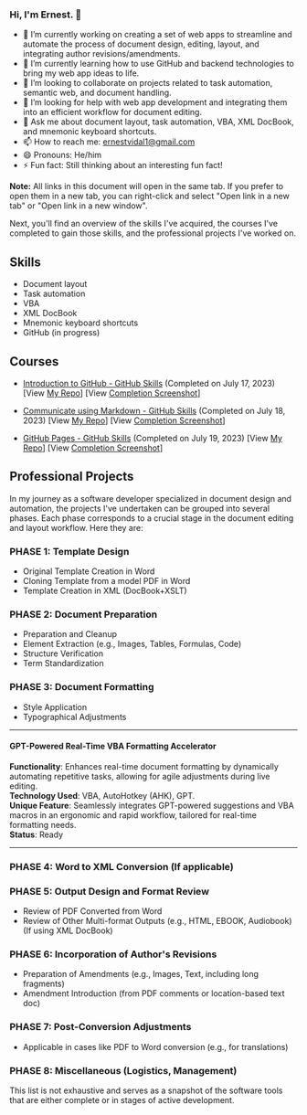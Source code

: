 ### Hi, I'm Ernest. 👋


- 🔭 I’m currently working on creating a set of web apps to streamline and automate the process of document design, editing, layout, and integrating author revisions/amendments.
- 🌱 I’m currently learning how to use GitHub and backend technologies to bring my web app ideas to life.
- 👯 I’m looking to collaborate on projects related to task automation, semantic web, and document handling.
- 🤔 I’m looking for help with web app development and integrating them into an efficient workflow for document editing.
- 💬 Ask me about document layout, task automation, VBA, XML DocBook, and mnemonic keyboard shortcuts.
- 📫 How to reach me: ernestvidal1@gmail.com
- 😄 Pronouns: He/him
- ⚡ Fun fact: Still thinking about an interesting fun fact!

**Note:** All links in this document will open in the same tab. If you prefer to open them in a new tab, you can right-click and select "Open link in a new tab" or "Open link in a new window".

Next, you'll find an overview of the skills I've acquired, the courses I've completed to gain those skills, and the professional projects I've worked on.

## Skills

- Document layout
- Task automation
- VBA
- XML DocBook
- Mnemonic keyboard shortcuts
- GitHub (in progress)

## Courses

- [Introduction to GitHub - GitHub Skills](https://github.com/skills/introduction-to-github) (Completed on July 17, 2023) [View [My Repo](https://github.com/ErnestVidal1/skills-github-intro-course)]  [View [Completion Screenshot](https://raw.githubusercontent.com/ErnestVidal1/images/main/skills-introduction-to-github-certificate.png)]

- [Communicate using Markdown - GitHub Skills](https://github.com/skills/communicate-using-markdown) (Completed on July 18, 2023) [View [My Repo](https://github.com/ErnestVidal1/skills-communicate-using-markdown)]  [View [Completion Screenshot](https://raw.githubusercontent.com/ErnestVidal1/images/main/skills-communicate-using-markdown-certificate.png)]

- [GitHub Pages - GitHub Skills](https://github.com/skills/github-pages) (Completed on July 19, 2023) [View [My Repo](https://github.com/ErnestVidal1/skills-github-pages)]  [View [Completion Screenshot](https://raw.githubusercontent.com/ErnestVidal1/images/main/skills-github-pages-certificate.png)]
  

## Professional Projects

In my journey as a software developer specialized in document design and automation, the projects I've undertaken can be grouped into several phases. Each phase corresponds to a crucial stage in the document editing and layout workflow. Here they are:

### PHASE 1: Template Design
- Original Template Creation in Word
- Cloning Template from a model PDF in Word
- Template Creation in XML (DocBook+XSLT)

### PHASE 2: Document Preparation
- Preparation and Cleanup
- Element Extraction (e.g., Images, Tables, Formulas, Code)
- Structure Verification
- Term Standardization

### PHASE 3: Document Formatting
- Style Application
- Typographical Adjustments

----------------------------------------

#### GPT-Powered Real-Time VBA Formatting Accelerator

**Functionality**: Enhances real-time document formatting by dynamically automating repetitive tasks, allowing for agile adjustments during live editing.  
**Technology Used**: VBA, AutoHotkey (AHK), GPT.  
**Unique Feature**: Seamlessly integrates GPT-powered suggestions and VBA macros in an ergonomic and rapid workflow, tailored for real-time formatting needs.  
**Status**: Ready

----------------------------------------

### PHASE 4: Word to XML Conversion (If applicable)

### PHASE 5: Output Design and Format Review
- Review of PDF Converted from Word
- Review of Other Multi-format Outputs (e.g., HTML, EBOOK, Audiobook) (If using XML DocBook)

### PHASE 6: Incorporation of Author's Revisions
- Preparation of Amendments (e.g., Images, Text, including long fragments)
- Amendment Introduction (from PDF comments or location-based text doc)

### PHASE 7: Post-Conversion Adjustments
- Applicable in cases like PDF to Word conversion (e.g., for translations)

### PHASE 8: Miscellaneous (Logistics, Management)

This list is not exhaustive and serves as a snapshot of the software tools that are either complete or in stages of active development.

